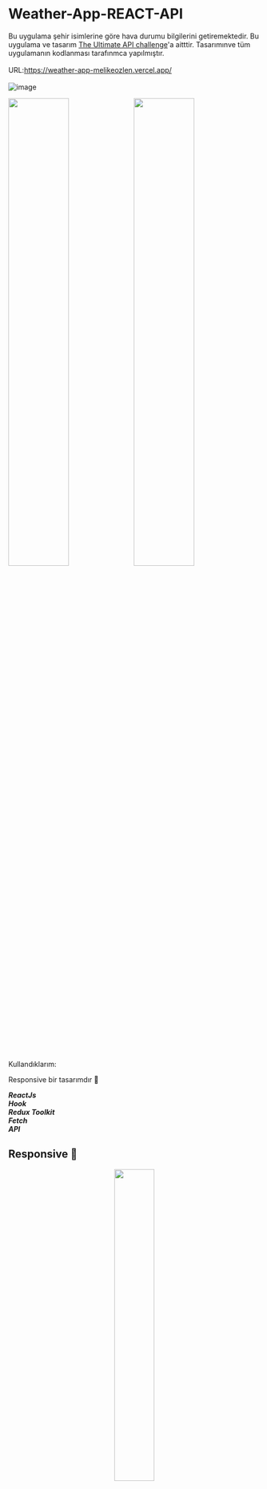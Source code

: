 # Weather-App-REACT-API

Bu uygulama şehir isimlerine göre hava durumu bilgilerini getiremektedir. Bu uygulama ve tasarım <a href="https://theultimateapichallenge.com/weather-api-react" rel="nofollow">The Ultimate API challenge</a>'a aitttir. Tasarımınve tüm uygulamanın kodlanması tarafınmca yapılmıştır.
<br><br>
URL:https://weather-app-melikeozlen.vercel.app/  
<br>
![image](https://user-images.githubusercontent.com/44196940/170874149-3f36a373-1914-4f0e-ae88-36eeb580ae2e.png)
 
<p>
 <img width="49%"  src="https://user-images.githubusercontent.com/44196940/170873002-7b292fdd-897d-4f1d-994d-520d4f474bfc.png">
 <img width="49%"  src="https://user-images.githubusercontent.com/44196940/170873073-173145f3-3e22-4d0b-a47f-9aa7b9c4fb92.png">
</p>
<p>
  
</p>

Kullandıklarım:  

Responsive bir tasarımdır :rotating_light:

***ReactJs***  
***Hook***  
***Redux Toolkit***  
***Fetch***  
***API***  

## Responsive :star2:  
<p align="center">
 <img  width="40%"  src="https://user-images.githubusercontent.com/44196940/170874043-e2e18489-969d-43b7-9d75-e63b6a7e4dc2.png">
</p>



